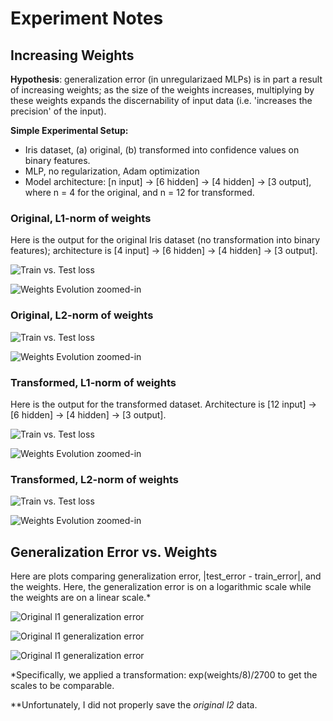 # Experiment Notes

## Increasing Weights

**Hypothesis**: generalization error (in unregularizaed MLPs) is in
 part a result of increasing weights; as the size of the weights
 increases, multiplying by these weights expands the discernability of
 input data (i.e. 'increases the precision' of the input). 

**Simple Experimental Setup:**

- Iris dataset, (a) original, (b) transformed into confidence values
  on binary features.
- MLP, no regularization, Adam optimization
- Model architecture: [n input] -> [6 hidden] -> [4 hidden] -> [3
  output], where n = 4 for the original, and n = 12 for transformed.

### Original, L1-norm of weights

Here is the output for the original Iris dataset (no transformation
into binary features); architecture is [4 input] -> [6 hidden] -> [4
hidden] -> [3 output].

<img src="./output/l1_weights_original/loss.png" alt="Train
vs. Test loss"/>

<img src="./output/l1_weights_original/weights_evolution_zoom.png"
alt="Weights Evolution zoomed-in" />

### Original, L2-norm of weights

<img src="./output/l2_weights_original/loss.png" alt="Train vs. Test
loss"/>

<img src="./output/l2_weights_original/weights_evolution_zoom.png"
alt="Weights Evolution zoomed-in" />

### Transformed, L1-norm of weights

Here is the output for the transformed dataset. Architecture is [12
input] -> [6 hidden] -> [4 hidden] -> [3 output].

<img src="./output/l1_weights_transformed/loss.png" alt="Train vs. Test
loss"/>

<img src="./output/l1_weights_transformed/weights_evolution_zoom.png"
alt="Weights Evolution zoomed-in" />

### Transformed, L2-norm of weights

<img src="./output/l2_weights_transformed/loss.png" alt="Train vs. Test
loss"/>

<img src="./output/l2_weights_transformed/weights_evolution_zoom.png"
alt="Weights Evolution zoomed-in" />

## Generalization Error vs. Weights

Here are plots comparing generalization error, |test_error -
train_error|, and the weights. Here, the generalization error is on a
logarithmic scale while the weights are on a linear scale.*

<img
src="./output/generalization_v_weights/generalization_original_l1.png"
alt="Original l1 generalization error" />

<img
src="./output/generalization_v_weights/generalization_transformed_l1.png"
alt="Original l1 generalization error" />

<img
src="./output/generalization_v_weights/generalization_transformed_l2.png"
alt="Original l1 generalization error" />

*Specifically, we applied a transformation: exp(weights/8)/2700 to get
 the scales to be comparable.

**Unfortunately, I did not properly save the *original l2* data.